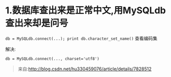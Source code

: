 # **1.数据库查出来是正常中文,用MySQLdb查出来却是问号** 

`db = MySQLdb.connect(...); print db.character_set_name()` 查看编码集 

解决: 

`db = MySQLdb.connect(..., charset='utf8') `

> 来自:http://blog.csdn.net/hu330459076/article/details/7828512